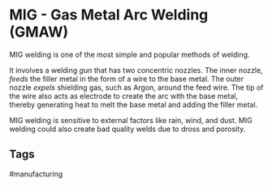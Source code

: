 # MIG - Gas Metal Arc Welding (GMAW)

MIG welding is one of the most simple and popular methods of welding.  

It involves a welding *gun* that has two concentric nozzles. The inner nozzle, *feeds* the filler metal in the form of a wire to the base metal. The outer nozzle *expels* shielding gas, such as Argon, around the feed wire. The tip of the wire also acts as electrode to create the arc with the base metal, thereby generating heat to melt the base metal and adding the filler metal.

MIG welding is sensitive to external factors like rain, wind, and dust. MIG welding could also create bad quality welds due to dross and porosity.  

## Tags
#manufacturing
